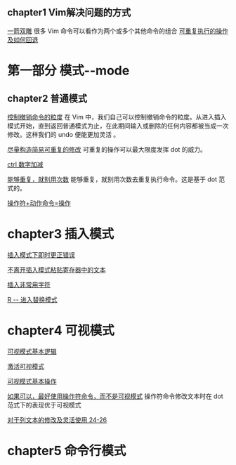 ## chapter1 Vim解决问题的方式

[一箭双雕](../../files/books/Vim.pdf#page=44)
 很多 Vim 命令可以看作为两个或多个其他命令的组合
[可重复执行的操作及如何回退](../../files/books/Vim.pdf#page=49)


# 第一部分 模式--mode
## chapter2 普通模式


[控制撤销命令的粒度](../../files/books/Vim.pdf#page=58)
在 Vim 中，我们自己可以控制撤销命令的粒度。从进入插入模式开始，直到返回普通模式为止，在此期间输入或删除的任何内容都被当成一次修改。这样我们的 undo 便能更加灵活 。

[尽量构造简易可重复的修改](../../files/books/Vim.pdf#page=60)
可重复的操作可以最大限度发挥 dot 的威力。

 [ctrl 数字加减](../../files/books/Vim.pdf#page=64)

[能够重复，就别用次数](../../files/books/Vim.pdf#page=67)
能够重复，就别用次数去重复执行命令。这是基于 dot 范式的。

[操作符+动作命令=操作](../../files/books/Vim.pdf#page=70)

# chapter3 插入模式
[插入模式下即时更正错误](../../files/books/Vim.pdf#page=75)
 
[不离开插入模式粘贴寄存器中的文本](../../files/books/Vim.pdf#page=80)

[插入非常用字符](../../files/books/Vim.pdf#page=85)

[R -- 进入替换模式](../../files/books/Vim.pdf#page=87)
# chapter4  可视模式
[可视模式基本逻辑](../../files/books/Vim.pdf#page=90)

[激活可视模式](../../files/books/Vim.pdf#page=92)

[可视模式基本操作](../../files/books/Vim.pdf#page=93)

[如果可以，最好使用操作符命令，而不是可视模式](../../files/books/Vim.pdf#page=98)
操作符命令修改文本时在 dot 范式下的表现优于可视模式

[对于列文本的修改及灵活使用 24-26](../../files/books/Vim.pdf#page=101) 

# chapter5 命令行模式
